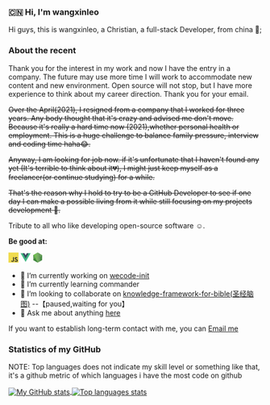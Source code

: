 ### :cn: Hi, I'm wangxinleo

Hi guys, this is wangxinleo, a Christian, a full-stack Developer, from china 🐾;

### About the recent

Thank you for the interest in my work and now I have the entry in a company. The future may use more time I will work to accommodate new content and new environment. Open source will not stop, but I have more experience to think about my career direction. Thank you for your email.

~~Over the April(2021), I resigned from a company that I worked for three years. Any body thought that it's crazy and advised me don't move. Because it's really a hard time now (2021),whether personal health or employment. This is a huge challenge to balance family pressure, interview and coding time haha😂.~~

~~Anyway, I am looking for job now. if it's unfortunate that I haven't found any yet (It's terrible to think about it💔), I might just keep myself as a freelancer(or continue studying) for a while.~~

~~That's the reason why I hold to try to be a GitHub Developer to see if one day I can make a possible living from it while still focusing on my projects development 👵.~~

Tribute to all who like developing open-source software ☺️.

**Be good at:**

<code><img height="20" src="https://raw.githubusercontent.com/github/explore/80688e429a7d4ef2fca1e82350fe8e3517d3494d/topics/javascript/javascript.png"></code>
<code><img height="20" src="https://raw.githubusercontent.com/github/explore/80688e429a7d4ef2fca1e82350fe8e3517d3494d/topics/vue/vue.png"></code>
<code><img height="20" src="https://raw.githubusercontent.com/github/explore/80688e429a7d4ef2fca1e82350fe8e3517d3494d/topics/nodejs/nodejs.png"></code>

- 🔭 I’m currently working on [wecode-init](https://github.com/wangxinleo/wecode-init)
- 🌱 I’m currently learning commander
- 👯 I’m looking to collaborate on [knowledge-framework-for-bible(圣经脑图)](https://wangxin_leo.gitee.io/knowledge-framework-for-bible/) --【paused,waiting for you】
- 💬 Ask me about anything [here](https://github.com/wangxinleo/wangxinleo/issues)

If you want to establish long-term contact with me, you can [Email me](mailto:wangxin.leo@outlook.com)

### Statistics of my GitHub

NOTE: Top languages does not indicate my skill level or something like that, it's a github metric of which languages i have the most code on github

<div>
  <a href="https://github.com/wangxinleo">
    <img align="center" alt="My GitHub stats" src="https://github-readme-stats.vercel.app/api?username=wangxinleo&show_icons=true" />
  </a>
  <a href="https://github.com/wangxinleo">
    <img align="center" alt="Top languages stats" src="https://github-readme-stats.vercel.app/api/top-langs/?username=wangxinleo&layout=compact&hide=tsql" />
  </a>
	<!-- <a href="https://github.com/anuraghazra/github-readme-stats">
  <img align="center" src="https://github-readme-stats.anuraghazra1.vercel.app/api/pin/?username=wangxinleo" />
</a>     -->
</div>
